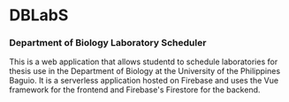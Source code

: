 # DBLabS
### Department of Biology Laboratory Scheduler

This is a web application that allows studentd to schedule laboratories for thesis use in the Department of Biology at the University of the Philippines Baguio. It is a serverless application hosted on Firebase and uses the Vue framework for the frontend and Firebase's Firestore for the backend.
